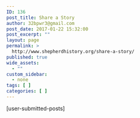 ```yaml
---
ID: 136
post_title: Share a Story
author: 32bpwr3@gmail.com
post_date: 2017-01-22 15:32:00
post_excerpt: ""
layout: page
permalink: >
  http://www.shepherdhistory.org/share-a-story/
published: true
wide_assets:
  - ""
custom_sidebar:
  - none
tags: [ ]
categories: [ ]
---
```

[user-submitted-posts]